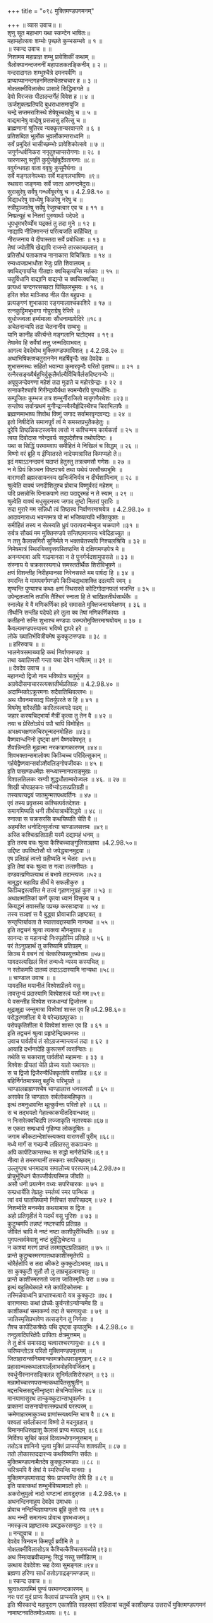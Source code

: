 +++
title = "०९८ मुक्तिमण्डपगमनम्"

+++
॥ व्यास उवाच॥ ॥  
शृणु सूत महाभाग यथा स्कन्देन भाषितः॥  
महामहोत्सवः शम्भोः पृच्छते कुम्भसम्भवे ॥ १ ॥  
॥ स्कन्द उवाच ॥ ॥  
निशामय महाप्राज्ञ शम्भु प्रावेशिकीं कथाम् ॥  
त्रैलोक्यानन्दजननीं महापातकतङ्किनीम् ॥ २ ॥  
मन्दरादागतः शम्भुश्चैत्रे दमनपर्वणि ॥  
प्राप्याप्यानन्दगहनमितश्चेतश्चचार ह ॥ ३ ॥  
मोक्षलक्ष्मीविलासेथ प्रासादे सिद्धिमागते ॥  
देवो विरजसः पीठादन्तर्गेहं विवेश ह ॥ ४ ॥  
ऊर्जशुक्लप्रतिपदि बुधराधासमायुजि ॥  
चन्द्रे सप्तमराशिस्थे शेषेषूच्चग्रहेषु च ॥ ५ ॥  
वाद्यमानेषु वाद्येषु प्रसन्नासु हरित्सु च ॥  
ब्राह्मणानां श्रुतिरव न्यक्कृतान्यरवान्तरे ॥ ६ ॥  
प्रतिशब्दित भूर्लोक भुवर्लोकान्तराध्वनि ॥  
सर्वं प्रमुदितं चासीच्छम्भोः प्रावेशिकोत्सवे ॥ ७ ॥  
जगुर्गन्धर्वनिकरा ननृतुश्चाप्सरोगणाः ॥ २८ ॥  
चारणास्तु स्तुतिं कुर्युर्जर्हृषुर्देवतागणाः ॥८॥  
ववुर्गन्धवहा वाता ववृषुः कुसुमैर्घनाः ॥  
सर्वे मङ्गलनेपथ्याः सर्वे मङ्गलभाषिणः ॥९॥  
स्थावरा जङ्गमाः सर्वे जाता आनन्दमेदुराः॥  
सुरासुरेषु सर्वेषु गन्धर्वेषूरगेषु च ॥ 4.2.98.१० ॥  
विद्याधरेषु साध्येषु किन्नरेषु नरेषु च ॥  
स्त्रीपुञ्जातेषु सर्वेषु रेजुश्चत्वार एव च ॥ ११ ॥  
निष्प्रत्यूहं च नितरां पुरुषार्थाः पदेपदे ॥  
धूपधूमभरैर्व्योम यद्रक्तं तु तदा मुने ॥ १२ ॥  
नाद्यापि नीलिमानन्तं परित्यजति कर्हिचित् ॥  
नीराजनाय ये दीपास्तदा सर्वे प्रबोधिताः ॥ १३ ॥  
तेषां ज्योतींषि खेद्यापि राजन्ते तारकाच्छलात् ॥  
प्रतिसौधं पताकाश्च नानाकारा विचित्रिताः ॥ १४ ॥  
रम्यध्वजप्रभाधौता रेजुः प्रति शिवालयम् ॥  
क्वचिद्गायन्ति गीतज्ञाः क्वचिन्नृत्यन्ति नर्तकाः ॥ १५ ॥  
चतुर्विधानि वाद्यानि वाद्यन्ते च क्वचित्क्वचित् ॥  
प्रत्यध्वं चन्दनरसच्छटा पिच्छिलभूमयः ॥ १६ ॥  
हरित श्वेत माञ्जिष्ठ नील पीत बहुप्रभाः ॥  
प्रत्यङ्गणं शुभाकारा रङ्गमालाश्चकाशिरे ॥ १७ ॥  
रत्नकुट्टिमभूभागा गोपुराग्रेषु रेजिरे ॥  
सुधोज्ज्वला हर्म्यमालाः सौधनामप्रपेदिरे ॥१८॥  
अचेतनान्यपि तदा चेतनानीव सम्बभुः ॥  
यानि कानीह कीर्त्यन्ते मङ्गलानि घटोद्भव ॥ १९॥  
तेषामेव हि सर्वेषां तत्तु जन्मदिवाभवत् ॥  
आगत्य देवदेवोथ मुक्तिमण्डपमाविशत् ॥ 4.2.98.२० ॥  
अथाभिषिक्तश्चतुराननेन महर्षिवृन्दैः सह देवदेवः ॥  
शुभासनस्थः सहितो भवान्या कुमारवृन्दैः परितो वृतश्च॥ ॥ २१ ॥  
रत्नैरसङ्ख्यैर्बहुभिर्दुकूलैर्माल्यैर्विचित्रैर्लसदिष्टगन्धैः ॥  
अपूपुजन्देवगणा महेशं तदा मुदाते च महोरग्रेन्द्राः ॥ २२ ॥  
रत्नाकरैश्चापि गिरीन्द्रव्यैर्यथा स्वमन्यैरपि पुण्यधीभिः ॥  
सम्पूजितः कुम्भज तत्र शम्भुर्नीराजितो मातृगणैरथेशः ॥२३॥  
सन्तोष्य सर्वान्प्रथमं मुनीन्द्रान्स्वैस्वैर्हृदिस्थैश्च चिराभिलाषैः ॥  
ब्रह्माणमाभाष्य शिवोथ विष्णुं जगाद सर्वामरवृन्दवन्द्यः ॥ २४ ॥  
इतो निषीदेति समानपूर्वं त्वं मे समस्तप्रभुतैकहेतुः ॥  
दूरेपि तिष्ठन्निकटस्त्वमेव त्वत्तो न कश्चिन्मम कार्यकर्ता ॥ २५ ॥  
त्वया दिवोदास नरेन्द्रवर्यः सदूपदेशैश्च तथोपदिष्टः ॥  
यथा स सिद्धिं परमामवाप समीहितं मे निखिलं च सिद्धम् ॥ २६ ॥  
विष्णो वरं ब्रूहि य ईप्सितस्ते नादेयमत्रास्ति किमप्यहो ते॥  
इदं मयाऽऽनन्दवनं यदाप्तं हेतुस्तु तत्रत्वमसौ गणेशः ॥ २७ ॥  
न मे प्रियं किञ्चन विष्टपत्रये तथा यथेयं परसौख्यभूमिः ॥  
वाराणसी ब्रह्मरसायनस्य खनिर्जनिर्यत्र न दीर्घशायिनाम् ॥ २८ ॥  
श्रुत्वेति वाक्यं जगदीशितुश्च प्रोवाच विष्णुर्वरदं महेशम् ॥  
यदि प्रसन्नोसि पिनाकपाणे तदा पदाद्दूरमहं न ते स्याम् ॥ २९ ॥  
श्रुत्वेति वाक्यं मधुसूदनस्य जगाद तुष्टो नितरां पुरारिः ॥  
सदा मुरारे मम सन्निधौ त्वं तिष्ठस्व निर्वाणरमाश्रयेत्र ॥ 4.2.98.३० ॥  
आदावनाराध्य भवन्तमत्र यो मां भजिष्यत्यपि भक्तियुक्तः ॥  
समीहितं तस्य न सेत्स्यति ध्रुवं परात्परान्मेम्बुज चक्रपाणे ॥३१ ॥  
सर्वत्र सौख्यं मम मुक्तिमण्डपे सन्तिष्ठमानस्य भवेदिहाच्युत ॥  
न तत्तु कैलासगिरौ सुनिर्मले न भक्तचेतस्यपि निश्चलश्रियि ॥ ३२ ॥  
निमेषमात्रं स्थिरचित्तवृत्तयस्तिष्ठन्ति ये दक्षिणमण्डपेत्र मे ॥  
अनन्यभावा अपि गाढमानसा न ते पुनर्गर्भदशामुपासते ॥ ३३ ॥  
संस्नाय ये चक्रसरस्यगाधे समस्ततीर्थैक शिरोविभूषणे ॥  
क्षणं विशन्तीह निरीहमानसा निरेनसस्ते मम पार्षदा हि ॥ ३४ ॥  
स्मरन्ति ये मामपवर्गमण्डपे किञ्चिद्यथाशक्ति ददत्यपि स्वम् ॥  
शृण्वन्ति पुण्याश्च कथाः क्षणं स्थिरास्ते कोटिगोदानफलं भजन्ति ॥ ३५ ॥  
उपेन्द्रतप्तानि तपांसि तैश्चिरं स्नाता हि ते चाखिलतीर्थसार्थकैः ॥  
स्नात्वेह ये वै मणिकर्णिका ह्रदे समासते मुक्तिजनाश्रयेक्षणम् ॥ ३६ ॥  
तीर्थानि सन्तीह पदेपदे हरे तुला क्व तेषां मणिकर्णिकायाः ॥  
कतीहनो सन्ति शुभाश्च मण्डपाः परम्परोमुक्तिरमाश्रयोयम् ॥ ३७ ॥  
कैवल्यमण्डपस्यास्य भविष्ये द्वापरे हरे ॥  
लोके ख्यातिर्भवित्रीयमेष कुक्कुटमण्डपः ॥ ३८ ॥  
॥ हरिरुवाच ॥ ॥  
भालनेत्रसमाख्याहि कथं निर्वाणमण्डपः ॥  
तथा ख्यातिमसौ गन्ता यथा देवेन भाषितम् ॥ ३९ ॥  
॥ देवदेव उवाच ॥ ॥  
महानन्दो द्विजो नाम भविष्योत्र चतुर्भुज ॥  
अग्रवेदीसमाचारस्त्यक्ततीर्थप्रतिग्रहः ॥ 4.2.98.४० ॥  
अदाम्भिकोऽक्रूरमनाः सदैवातिथिवल्लभः ॥  
अथ यौवनमासाद्य पितर्युपरते स हि ॥ ४१ ॥  
विषमेषु शरैस्तीव्रैः कारितस्त्वपदे पदम् ॥  
जहार कस्यचिद्भार्या मैत्रीं कृत्वा तु तेन वै ॥ ४२ ॥  
तया च प्रेरितोऽपेयं पपौ चापि विमोहितः ॥  
अभक्ष्यभक्षणरुचिरभून्मदनमोहितः ॥४३॥  
वैष्णवान्धनिनो दृष्ट्वा क्षणं वैष्णववेषभृत् ॥  
शैवान्निन्दति मूढात्मा नरकत्राणकारणम् ॥४४॥  
शिवभक्तान्समालोक्य किञ्चिच्च परिदित्सुकान् ॥  
गर्हयेद्वैष्णवान्सर्वाञ्शैवलिङ्गोपजीवकः ॥ ४५ ॥  
इति पाखण्डधर्मज्ञः सन्ध्यास्नानपराङ्मुखः ॥  
विशालतिलकः स्रग्वी शुद्धधौताम्बरोज्वलः ॥ ४६. ॥ २७ ॥  
शिखी चोपग्रहकरः सर्वेभ्योऽसत्प्रतिग्रही॥  
तस्यापत्यद्वयं जातमुन्मत्तपथवर्तिनः ॥ ४७ ॥  
एवं तस्य प्रवृत्तस्य कश्चित्पर्वतदेशतः ॥  
समागमिष्यति धनी तीर्थयात्रार्थसिद्धये ॥ ४८ ॥  
स्नात्वा स चक्रसरसि कथयिष्यति चेति वै ॥  
अहमस्ति धनोदित्सुर्जात्या चाण्डालसत्तमः ॥४९॥  
अस्ति कश्चित्प्रतिग्राही यस्मै दद्यामहं धनम् ॥  
इति तस्य वचः श्रुत्वा कैश्चिच्चाङ्गुलिसञ्ज्ञया ॥4.2.98.५०॥  
उद्दिष्ट उपविष्टोसौ यो जपेद्ध्यानमुद्रया ॥  
एष प्रतिग्रहं त्वत्तो ग्रहीष्यति न चेतरः ॥५१॥  
इति तेषां वचः श्रुत्वा स गत्वा तत्समीपतः ॥  
दण्डवत्प्रणिपत्याथ तं बभाषे तदान्त्यजः ॥५२॥  
मामुद्धर महाविप्र तीर्थं मे सफलीकुरु ॥  
किञ्चिद्वस्त्वस्ति मे तत्त्वं गृहाणानुग्रहं कुरु ॥ ५३ ॥  
अथाक्षमालिकां कर्णे कृत्वा ध्यानं विसृज्य च ॥  
कियद्धनं तवास्तीह पप्रच्छ करसञ्ज्ञया ॥ ५४ ॥  
तस्य सञ्ज्ञां स वै बुद्ध्वा प्रोवाचाति प्रहृष्टवत् ॥  
सन्तृप्तिर्यावता ते स्यात्तावद्दास्यामि नान्यथा ॥ ५५ ॥  
इति तद्वचनं श्रुत्वा त्यक्त्वा मौनमुवाच ह ॥  
सानन्दः स महानन्दो निःस्पृहोस्मि प्रतिग्रहे ॥ ५६ ॥  
परं तेऽनुग्रहार्थं तु करिष्यामि प्रतिग्रहम् ॥  
किञ्च मे वचनं त्वं चेत्करिष्यस्युत्तमोत्तम ॥५७॥  
यावदस्त्यखिलं वित्तं तन्मध्ये न्यस्य कस्यचित् ॥  
न स्तोकमपि दातव्यं तदाऽऽदास्यामि नान्यथा ॥५८॥  
॥ चाण्डाल उवाच ॥ ॥  
यावदस्ति मयानीतं विश्वेशप्रीतये वसु॥  
तावत्तुभ्यं प्रदास्यामि विश्वेशस्त्वं यतो मम॥५९॥  
ये वसन्तीह विश्वेश राजधान्यां द्विजोत्तम ॥  
क्षुद्राक्षुद्रा जन्तुमात्रा विश्वेशां शास्त एव हि॥4.2.98.६०॥  
परोद्धरणशीला ये ये परेच्छाप्रपूरकाः ॥  
परोपकृतिशीला ये विश्वेशां शास्त एव हि ॥ ६१ ॥  
इति तद्वचनं श्रुत्वा प्रहृष्टेन्द्रियमानसः ॥  
उवाच पार्वतीयं तं सोऽग्रजन्मान्त्यजं तदा ॥ ६२ ॥  
आयाहि दर्भानादेहि कुरूत्सर्गं त्वरान्वितः ॥  
तथेति स चकाराशु पार्वतीयो महामनाः ॥ ३३ ॥  
विश्वेशः प्रीयतां चेति प्रोच्य यातो यथागतः ॥  
स च द्विजो द्विजैरन्यैर्धिक्कृतोपि वसन्निह ॥ ६४ ॥  
बहिर्निर्गतमात्रस्तु बहुभिः परिभूयते ॥  
चाण्डालब्राह्मणश्चैष चाण्डालात्त धनस्त्वसौ ॥ ६५ ॥  
असावेव हि चाण्डालः सर्वलोकबहिष्कृतः ॥  
इत्थं तमनुधावन्ति थूत्कुर्वन्तः परितो हरे ॥ ६६ ॥  
स च तद्भयतो गेहात्काकभीतदिवान्धवत् ॥  
न निःसरेत्क्वचिदपि लज्जाकृति नतास्यकः॥६७॥  
स एकदा सम्प्रधार्य गृहिण्या लोकदूषितः ॥  
जगाम कीकटान्देशांस्त्यक्त्वा वाराणसीं पुरीम् ॥६८॥  
मध्ये मार्गं स गच्छन्वै लक्षितस्तु सकाञ्चनः ॥  
अपि कार्पटिकान्तस्थः स रुद्धो मार्गरोधिभिः॥६९॥  
नीत्वा ते तमरण्यानीं तस्कराः सपरिच्छदम्॥  
उल्लुण्ठ्य धनमादाय समालोच्य परस्परम्॥4.2.98.७०॥  
प्रोचुर्भूरिधनं चैतज्जीर्यत्यस्मिन्न जीवति ॥  
असौ धनी प्रयत्नेन वध्यः सपरिचारकः ॥ ७१ ॥  
सम्प्रधार्येति तेप्राहुः स्मर्तव्यं स्मर पान्थिक ॥  
त्वां वयं घातयिष्यामो निश्चितं सपरिच्छदम् ॥ ७२ ॥  
निशम्येति मनस्येव कथयामास स द्विजः ॥  
अहो प्रतिगृहीतं मे यदर्थं वसु भूरिशः ॥ ७३ ॥  
कुटुम्बमपि तन्नष्टं नष्टश्चापि प्रतिग्रहः ॥  
जीवितं चापि मे नष्टं नष्टा काशीपुरीस्थितिः ॥ ७४ ॥  
युगपत्सर्वमेवाशु नष्टं दुर्बुद्धिचेष्टया ॥  
न काश्यां मरणं प्राप्तं तस्माद्दुष्टप्रतिग्रहात् ॥ ७५ ॥  
प्रान्ते कुटुम्बस्मरणात्तथाकाशीस्मृतेरपि ॥  
चोरैर्हतोपि स तदा कीकटे कुक्कुटोऽभवत् ॥७६॥  
सा कुक्कुटी सुतौ तौ तु ताम्रचूडत्वमापतुः ॥  
प्रान्ते काशीस्मरणतो जाता जातिस्मृतिः परा ॥ ७७ ॥  
इत्थं बहुतिथेकाले गते कार्पटिकोत्तमाः ॥  
तस्मिन्नेवाध्वनि प्राप्ताश्चत्वारो यत्र कुक्कुटाः ॥७८॥  
वाराणस्याः कथां प्रोच्चैः कुर्वन्तोऽन्योन्यमेव हि ॥  
काशीकथां समाकर्ण्य तदा ते चरणायुधाः ॥ ७९ ॥  
जातिस्मृतिप्रभावेण तत्सङ्गेन तु निर्गताः ॥  
तैश्च कार्पटिकश्रेष्ठेः पथि दृष्ट्वा कृपालुभिः ॥ 4.2.98.८० ॥  
तन्दुलादिपरिक्षेपैः प्रापिताः क्षेत्रमुत्तमम् ॥  
ते तु क्षेत्रं समासाद्य चत्वारश्चरणायुधाः ॥ ८१ ॥  
चरिष्यन्तोऽत्र परितो मुक्तिमण्डपमुत्तमम् ॥  
जिताहारान्सनियमान्कामक्रोधपराङ्मुखान् ॥ ८२ ॥  
प्रहासान्मत्कथालापाल्ँलाभमोहविवर्जितान् ॥  
स्वर्धुनीस्नानसङ्क्लिन्न सुनिर्मलशिरोरुहान् ॥ ९३ ॥  
मन्नामोच्चारणपरान्मत्कथार्पितसुश्रुतीन् ॥  
मद्दत्तचित्तसद्वृत्तीन्दृष्ट्वा क्षेत्रनिवासिनः ॥८४ ॥  
मानयामासुरथ तान्कुक्कुटान्साधुवर्त्मनः ॥  
प्राक्तनां वासनायोगात्सम्प्रधार्य परस्परम् ॥  
क्रमेणाहारमाकुञ्च्य प्राणांस्त्यक्ष्यन्ति चात्र वै ॥ ८५ ॥  
पश्यतां सर्वलोकानां विष्णो ते मदनुग्रहात् ॥  
विमानमधिरुह्याशु कैलासं प्राप्य मत्पदम् ॥८६॥  
निर्विश्य सुचिरं कालं दिव्यान्भोगाननुत्तमान् ॥  
ततोऽत्र ज्ञानिनो भूत्वा मुक्तिं प्राप्स्यन्ति शाश्वतीम् ॥ ८७ ॥  
ततो लोकास्तददारभ्य कथयिष्यन्ति सर्वतः ॥  
मुक्तिमण्डपनामैतदेष कुक्कुटमण्डपः ॥ ८८ ॥  
चरित्रमपि वै तेषां ये स्मरिष्यन्ति मानवाः ॥  
मुक्तिमण्डपमासाद्य श्रेयः प्राप्स्यन्ति तेपि हि ॥ ८९ ॥  
इति यावत्कथां शम्भुर्भविष्यामग्रतो हरेः ॥  
अकरोत्तुमुलो नादो घण्टानां तावदुद्गतः ॥ 4.2.98.९० ॥  
अथनन्दिनमाहूय देवदेव उमाधवः ॥  
प्रोवाच नन्दिन्विज्ञायागत्य ब्रूहि कुतो रवः ॥९१॥  
अथ नन्दी समागत्य प्रोवाच वृषभध्वजम्॥  
नमस्कृत्य प्रहृष्टास्यः प्रबद्धकरसम्पुटः ॥ ९२ ॥  
॥ नन्द्युवाच ॥ ॥  
देवदेव त्रिनयन किमपूर्वं ब्रवीमि ते ॥  
मोक्षलक्ष्मीविलासोऽत्र कैश्चित्कैश्चित्समर्च्यते॥९३॥  
अथ स्मित्वाब्रवीच्छम्भुः सिद्धं नस्तु समीहितम् ॥  
उत्थाय देवदेवेशः सह देव्या सुमङ्गलः॥९४॥  
ब्रह्मणा हरिणा सार्धं ततोऽगाद्रङ्गमण्डपम् ॥  
॥ स्कन्द उवाच ॥ ॥  
श्रुत्वाध्यायमिमं पुण्यं परमानन्दकारणम् ॥  
नरः परां मुदं प्राप्य कैलासं प्राप्स्यति ध्रुवम् ॥ ९५ ॥  
इति श्रीस्कान्दे महापुराण एकाशीति साहस्र्यां संहितायां चतुर्थे काशीखण्ड उत्तरार्धे मुक्तिमण्डपगमनं नामाष्टनवतितमोऽध्यायः ॥ ९८ ॥